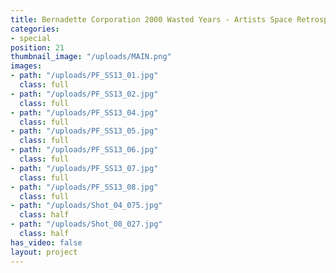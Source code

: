 ```yaml
---
title: Bernadette Corporation 2000 Wasted Years - Artists Space Retrospective
categories:
- special
position: 21
thumbnail_image: "/uploads/MAIN.png"
images:
- path: "/uploads/PF_SS13_01.jpg"
  class: full
- path: "/uploads/PF_SS13_02.jpg"
  class: full
- path: "/uploads/PF_SS13_04.jpg"
  class: full
- path: "/uploads/PF_SS13_05.jpg"
  class: full
- path: "/uploads/PF_SS13_06.jpg"
  class: full
- path: "/uploads/PF_SS13_07.jpg"
  class: full
- path: "/uploads/PF_SS13_08.jpg"
  class: full
- path: "/uploads/Shot_04_075.jpg"
  class: half
- path: "/uploads/Shot_08_027.jpg"
  class: half
has_video: false
layout: project
---
```


